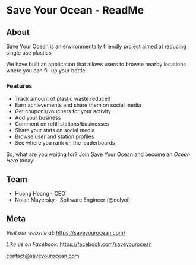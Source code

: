# Save Your Ocean - ReadMe

## About

Save Your Ocean is an environmentally friendly project aimed at reducing single use plastics. 

We have built an application that allows users to browse nearby locations where you can fill up your bottle. 

### Features
- Track amount of plastic waste reduced
- Earn achievements and share them on social media
- Get coupons/vouchers for your activity
- Add your business
- Comment on refill stations/businesses
- Share your stats on social media
- Browse user and station profiles
- See where you rank on the leaderboards

So, what are you waiting for? [Join](https://saveyourocean.com/users/register) Save Your Ocean and become an *Ocean Hero* today!

## Team
- Huong Hoang - CEO
- Nolan Mayersky - Software Engineer (@nolyoi)

## Meta

*Visit our website at:* https://saveyourocean.com/

*Like us on Facebook:* https://facebook.com/saveyourocean

<contact@saveyourocean.com>